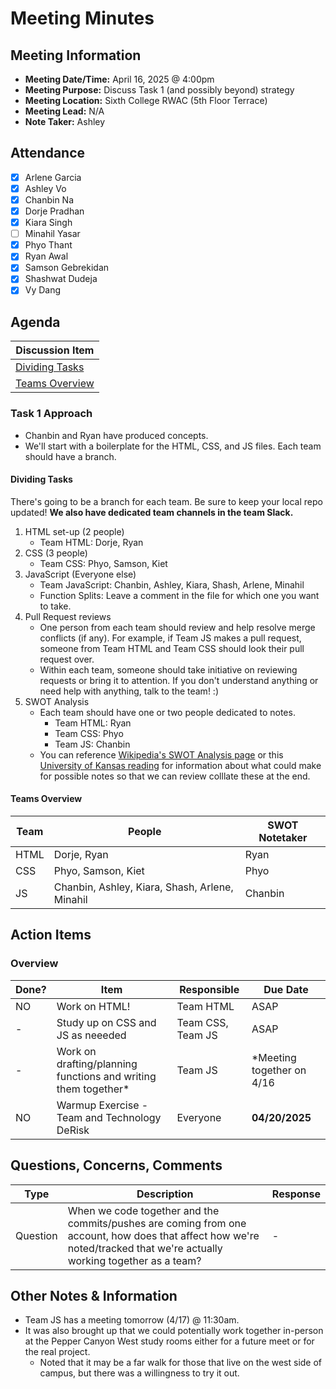 # Meeting Minutes
## Meeting Information
- **Meeting Date/Time:** April 16, 2025 @ 4:00pm
- **Meeting Purpose:** Discuss Task 1 (and possibly beyond) strategy
- **Meeting Location:** Sixth College RWAC (5th Floor Terrace)
- **Meeting Lead:** N/A
- **Note Taker:** Ashley

## Attendance
- [X] Arlene Garcia
- [X] Ashley Vo
- [X] Chanbin Na
- [X] Dorje Pradhan
- [X] Kiara Singh
- [ ] Minahil Yasar
- [X] Phyo Thant
- [X] Ryan Awal
- [X] Samson Gebrekidan
- [X] Shashwat Dudeja
- [X] Vy Dang

## Agenda
| Discussion Item |
| ---- |
| [Dividing Tasks](#dividing-tasks) |
| [Teams Overview](#teams-overview) |

### Task 1 Approach
- Chanbin and Ryan have produced concepts.
- We'll start with a boilerplate for the HTML, CSS, and JS files. Each team should have a branch.

#### Dividing Tasks
There's going to be a branch for each team. Be sure to keep your local repo updated! **We also have dedicated team channels in the team Slack.**
1. HTML set-up (2 people)
    - Team HTML: Dorje, Ryan
2. CSS (3 people)
   - Team CSS: Phyo, Samson, Kiet 
3. JavaScript (Everyone else)
   - Team JavaScript: Chanbin, Ashley, Kiara, Shash, Arlene, Minahil
   - Function Splits: Leave a comment in the file for which one you want to take.
4. Pull Request reviews
   - One person from each team should review and help resolve merge conflicts (if any). For example, if Team JS makes a pull request, someone from Team HTML and Team CSS should look their pull request over.
   - Within each team, someone should take initiative on reviewing requests or bring it to attention. If you don't understand anything or need help with anything, talk to the team! :)
5. SWOT Analysis
    - Each team should have one or two people dedicated to notes.
      - Team HTML: Ryan
      - Team CSS: Phyo
      - Team JS: Chanbin
    - You can reference [Wikipedia's SWOT Analysis page](https://en.wikipedia.org/wiki/SWOT_analysis) or this [University of Kansas reading](https://ctb.ku.edu/en/table-of-contents/assessment/assessing-community-needs-and-resources/swot-analysis/main) for information about what could make for possible notes so that we can review colllate these at the end.

#### Teams Overview
| Team | People | SWOT Notetaker |
|----|----| ---- |
| HTML | Dorje, Ryan | Ryan |
| CSS  | Phyo, Samson, Kiet | Phyo |
| JS   | Chanbin, Ashley, Kiara, Shash, Arlene, Minahil | Chanbin |

## Action Items
### Overview
| Done? | Item | Responsible | Due Date |
| ----  | ---- | ----        | ----     |
| NO | Work on HTML! | Team HTML | ASAP |
| - | Study up on CSS and JS as neeeded | Team CSS, Team JS | ASAP |
| - | Work on drafting/planning functions and writing them together* | Team JS | *Meeting together on 4/16 |
| NO | Warmup Exercise - Team and Technology DeRisk | Everyone | **04/20/2025** |

## Questions, Concerns, Comments
| Type | Description | Response |
| ---- | ---- | ---- |
| Question | When we code together and the commits/pushes are coming from one account, how does that affect how we're noted/tracked that we're actually working together as a team? | - |

## Other Notes & Information
- Team JS has a meeting tomorrow (4/17) @ 11:30am.
- It was also brought up that we could potentially work together in-person at the Pepper Canyon West study rooms either for a future meet or for the real project.
  - Noted that it may be a far walk for those that live on the west side of campus, but there was a willingness to try it out.
